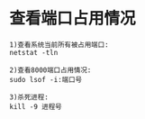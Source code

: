 # 查看端口占用情况


```
1)查看系统当前所有被占用端口:
netstat -tln

2)查看8000端口占用情况:
sudo lsof -i:端口号

3)杀死进程:
kill -9 进程号
```
